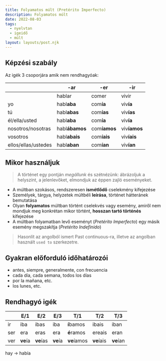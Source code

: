 ```yaml
---
title: Folyamatos múlt (Pretérito Imperfecto)
description: Folyamatos múlt
date: 2022-08-03
tags:
  - nyelvtan
  - igeidő
  - múlt
layout: layouts/post.njk
---
```


## Képzési szabály

Az igék 3 csoporjára amik nem rendhagyóak:

&nbsp; | -ar | -er | -ir
----|----|----|----
&nbsp;|hablar|comer|vivir
yo|habl**aba**|com**ía**|viv**ía**
tú|habl**abas**|com**ías**|viv**ías**
él/ella/usted|habl**aba**|com**ía**|viv**ía**
nosotros/nosotras|habl**ábamos**|com**íamos**|viv**íamos**
vosotros|habl**abais**|com**íais**|viv**íais**
ellos/ellas/ustedes|habl**aban**|com**ían**|viv**ían**

## Mikor használjuk

> A történet egy pontján *megállunk* és szétnézünk: ábrázoljuk a helyszínt, a jelenlevőket, elmondjuk az éppen zajló eseményeket.

- A múltban szokásos, rendszeresen **ismétlődő** cselekmény kifejezése
- Személyek, tárgya, helyzetek múltbéli **leírása**, történet hátteránek bemutatása
- Olyan **folyamatos** múltban történt cselekvés vagy esemény, amiről nem mondjuk meg konkrétan mikor történt, **hosszan tartó történés** kifejezése
- A múltban folyamatban levő eseményt (*Pretérito Imperfecto*) egy másik esemény megszakítja (*Pretérito Indefinido*)

> Hasonlít az angolból ismert Past continuous-ra, illetve az angolban használt `used to` szerkezetre.

## Gyakran előforduló időhatározói

- antes, siempre, generalmente, con frecuencia
- cada día, cada semana, todos los días
- por la mañana, etc.
- los lunes, etc.

## Rendhagyó igék

&nbsp;| E/1| E/2| E/3| T/1| T/2| T/3
----|----|----|----|----|----|----
ir|iba|ibas|iba|**í**bamos|ibais|iban
ser|era|eras|era|**é**ramos|ereais|eran
ver|**ve**ía|**ve**ías|**ve**ía|**ve**íamos|**ve**íais|**ve**ían

hay &rarr; había